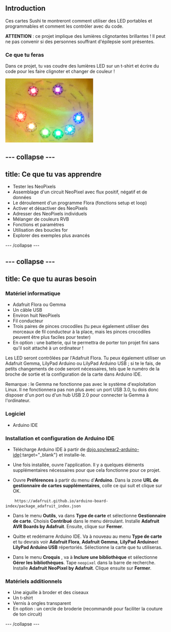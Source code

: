 ## Introduction

Ces cartes Sushi te montreront comment utiliser des LED portables et programmables et comment les contrôler avec du code.

**ATTENTION** : ce projet implique des lumières clignotantes brillantes ! Il peut ne pas convenir si des personnes souffrant d'épilepsie sont présentes.

### Ce que tu feras

Dans ce projet, tu vas coudre des lumières LED sur un t-shirt et écrire du code pour les faire clignoter et changer de couleur !

![Un smiley coloré fabriqué à partir de LED cousues sur un t-shirt](images/rainbowSmile.png)

--- collapse ---
---
title: Ce que tu vas apprendre
---

+ Tester les NeoPixels
+ Assemblage d'un circuit NeoPixel avec flux positif, négatif et de données
+ Le déroulement d'un programme Flora (fonctions setup et loop)
+ Activer et désactiver des NeoPixels
+ Adresser des NeoPixels individuels
+ Mélanger de couleurs RVB
+ Fonctions et paramètres
+ Utilisation des boucles for
+ Explorer des exemples plus avancés

--- /collapse ---

--- collapse ---
---
title: Ce que tu auras besoin
---

### Matériel informatique

+ Adafruit Flora ou Gemma
+ Un câble USB
+ Environ huit NeoPixels
+ Fil conducteur
+ Trois paires de pinces crocodiles \(tu peux également utiliser des morceaux de fil conducteur à la place, mais les pinces crocodiles peuvent être plus faciles pour tester\)
+ En option : une batterie, qui te permettra de porter ton projet fini sans qu'il soit attaché à un ordinateur !

Les LED seront contrôlées par l'Adafruit Flora. Tu peux également utiliser un Adafruit Gemma, LilyPad Arduino ou LilyPad Arduino USB ; si te le fais, de petits changements de code seront nécessaires, tels que le numéro de la broche de sortie et la configuration de la carte dans Arduino IDE.

Remarque : le Gemma ne fonctionne pas avec le système d'exploitation Linux. Il ne fonctionnera pas non plus avec un port USB 3.0, tu dois donc disposer d'un port ou d'un hub USB 2.0 pour connecter la Gemma à l'ordinateur.

### Logiciel

+ Arduino IDE

### Installation et configuration de Arduino IDE

+ Télécharge Arduino IDE à partir de [dojo.soy/wear2-arduino-ide](http://dojo.soy/wear2-arduino-ide){:target="_blank"} et installe-le.

+ Une fois installée, ouvre l'application. Il y a quelques éléments supplémentaires nécessaires pour que cela fonctionne pour ce projet.

+ Ouvre **Préférences** à partir du menu d'**Arduino**. Dans la zone **URL de gestionnaire de cartes supplémentaires**, colle ce qui suit et clique sur OK.

```
    https://adafruit.github.io/arduino-board-index/package_adafruit_index.json
```

+ Dans le menu **Outils**, va dans **Type de carte** et sélectionne **Gestionnaire de carte**. Choisis **Contribué** dans le menu déroulant. Installe **Adafruit AVR Boards by Adafruit**. Ensuite, clique sur **Fermer**.

+ Quitte et redémarre Arduino IDE. Va à nouveau au menu **Type de carte** et tu devrais voir **Adafruit Flora**, **Adafruit Gemma**, **LilyPad Arduino**et **LilyPad Arduino USB** répertoriés. Sélectionne la carte que tu utiliseras.

+ Dans le menu **Croquis** , va à **Inclure une bibliothèque** et sélectionne **Gérer les bibliothèques**. Tape `neopixel` dans la barre de recherche. Installe **Adafruit NeoPixel by Adafruit**. Clique ensuite sur **Fermer**.

### Matériels additionnels

+ Une aiguille à broder et des ciseaux
+ Un t-shirt
+ Vernis à ongles transparent
+ En option : un cercle de broderie (recommandé pour faciliter la couture de ton circuit)

--- /collapse ---
